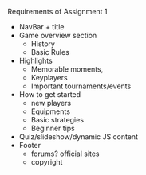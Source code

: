 Requirements of Assignment 1
- NavBar  + title
- Game overview section
    - History
    - Basic Rules
- Highlights
    - Memorable moments, 
    - Keyplayers
    - Important tournaments/events
- How to get started
    - new players
    - Equipments
    - Basic strategies
    - Beginner tips
- Quiz/slideshow/dynamic JS content
- Footer 
    - forums? official sites
    - copyright

